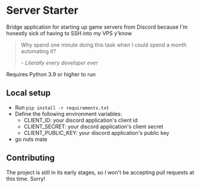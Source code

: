 # Server Starter

Bridge application for starting up game servers from Discord because I'm honestly sick of having to SSH into my VPS y'know

> Why spend one minute doing this task when I could spend a month automating it?
> 
> _- Literally every developer ever_

Requires Python 3.9 or higher to run

## Local setup

- Run `pip install -r requirements.txt` 
- Define the following environment variables:
  - CLIENT_ID: your discord application's client id
  - CLIENT_SECRET: your discord application's client secret
  - CLIENT_PUBLIC_KEY: your discord application's public key
- go nuts mate


## Contributing

The project is still in its early stages, so I won't be accepting pull requests at this time. Sorry!